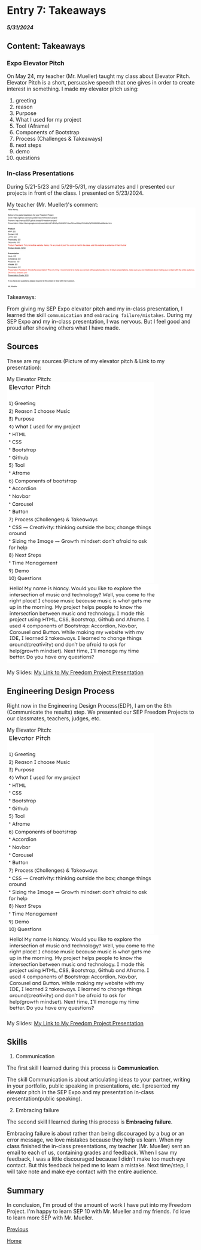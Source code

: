 # Entry 7: Takeaways
##### 5/31/2024

## Content: Takeaways

### Expo Elevator Pitch
On May 24, my teacher (Mr. Mueller) taught my class about Elevator Pitch. Elevator Pitch is a short, persuasive speech that one gives in order to create interest in something. I made my elevator pitch using:
1) greeting
2) reason
3) Purpose
4) What I used for my project
5) Tool (Aframe)
6) Components of Bootstrap
7) Process (Challenges & Takeaways)
8) next steps
9) demo
10) questions

### In-class Presentations
During 5/21-5/23 and 5/29-5/31, my classmates and I presented our projects in front of the class. I presented on 5/23/2024.

My teacher (Mr. Mueller)'s comment:
![alt text](image-9.png)

Takeaways:

From giving my SEP Expo elevator pitch and my in-class presentation, I learned
the skill `communication` and `embracing failure/mistakes`. During my SEP Expo and my in-class presentation, I was nervous. But I feel good and proud after showing others what I have made.

## Sources

These are my sources (Picture of my elevator pitch & Link to my presentation):

My Elevator Pitch:
![alt text](image-10.png)
![alt text](image-11.png)

My Slides: [My Link to My Freedom Project Presentation](https://docs.google.com/presentation/d/1cEArhy4DAlHtDC1AwvFKnwcfA8qq7H5n66q7qPGW6WM/edit#slide=id.g2de46a2a3ca_0_113)

## Engineering Design Process

Right now in the Engineering Design Process(EDP), I am on the 8th (Communicate the results) step. We presented our SEP Freedom Projects to our classmates, teachers, judges, etc.

My Elevator Pitch:
![alt text](image-10.png)
![alt text](image-11.png)

My Slides: [My Link to My Freedom Project Presentation](https://docs.google.com/presentation/d/1cEArhy4DAlHtDC1AwvFKnwcfA8qq7H5n66q7qPGW6WM/edit#slide=id.g2de46a2a3ca_0_113)

## Skills

1) Communication

The first skill I learned during this process is **Communication**.

The skill Communication is about articulating ideas to your partner, writing in your portfolio, public speaking in presentations, etc. I presented my elevator pitch in the SEP Expo and my presentation in-class presentation(public speaking).

2) Embracing failure

The second skill I learned during this process is **Embracing failure**.

Embracing failure is about rather than being discouraged by a bug or an error message, we love mistakes because they help us learn. When my class finished the in-class presentations, my teacher (Mr. Mueller) sent an email to each of us, containing grades and feedback. When I saw my feedback, I was a little discouraged because I didn't make too much eye contact. But this feedback helped me to learn a mistake. Next time/step, I will take note and make eye contact with the entire audience.

## Summary
In conclusion, I'm proud of the amount of work I have put into my Freedom Project. I'm happy to learn SEP 10 with Mr. Mueller and my friends. I'd love to learn more SEP with Mr. Mueller.

[Previous](entry06.md)

[Home](../README.md)
